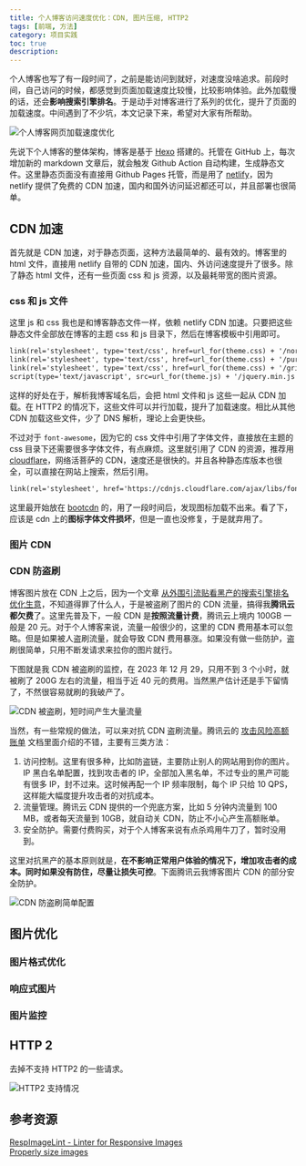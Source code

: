 ```yaml
---
title: 个人博客访问速度优化：CDN, 图片压缩, HTTP2
tags: [前端, 方法]
category: 项目实践
toc: true
description: 
---
```


个人博客也写了有一段时间了，之前是能访问到就好，对速度没啥追求。前段时间，自己访问的时候，都感觉到页面加载速度比较慢，比较影响体验。此外加载慢的话，还会**影响搜索引擎排名**。于是动手对博客进行了系列的优化，提升了页面的加载速度。中间遇到了不少坑，本文记录下来，希望对大家有所帮助。

![个人博客网页加载速度优化](https://slefboot-1251736664.file.myqcloud.com/20231016_hexo_blog_speed_index.png)

<!-- more -->

先说下个人博客的整体架构，博客是基于 [Hexo](https://hexo.io/index.html) 搭建的。托管在 GitHub 上，每次增加新的 markdown 文章后，就会触发 Github Action 自动构建，生成静态文件。这里静态页面没有直接用 Github Pages 托管，而是用了 [netlify](https://app.netlify.com/)，因为 netlify 提供了免费的 CDN 加速，国内和国外访问延迟都还可以，并且部署也很简单。

## CDN 加速

首先就是 CDN 加速，对于静态页面，这种方法最简单的、最有效的。博客里的 html 文件，直接用 netlify 自带的 CDN 加速，国内、外访问速度提升了很多。除了静态 html 文件，还有一些页面 css 和 js 资源，以及最耗带宽的图片资源。

### css 和 js 文件

这里 js 和 css 我也是和博客静态文件一样，依赖 netlify CDN 加速。只要把这些静态文件全部放在博客的主题 css 和 js 目录下，然后在博客模板中引用即可。

```html
link(rel='stylesheet', type='text/css', href=url_for(theme.css) + '/normalize.min.css') 
link(rel='stylesheet', type='text/css', href=url_for(theme.css) + '/pure-min.min.css') 
link(rel='stylesheet', type='text/css', href=url_for(theme.css) + '/grids-responsive-min.css') 
script(type='text/javascript', src=url_for(theme.js) + '/jquery.min.js')
```

这样的好处在于，解析我博客域名后，会把 html 文件和 js 这些一起从 CDN 加载。在 HTTP2 的情况下，这些文件可以并行加载，提升了加载速度。相比从其他 CDN 加载这些文件，少了 DNS 解析，理论上会更快些。

不过对于 `font-awesome`，因为它的 css 文件中引用了字体文件，直接放在主题的 css 目录下还需要很多字体文件，有点麻烦。这里就引用了 CDN 的资源，推荐用 [cloudflare](https://cdnjs.cloudflare.com)，网络活菩萨的 CDN，速度还是很快的。并且各种静态库版本也很全，可以直接在网站上搜索，然后引用。

```html
link(rel='stylesheet', href='https://cdnjs.cloudflare.com/ajax/libs/font-awesome/6.5.1/css/all.min.css')
```

这里最开始放在 [bootcdn](https://www.bootcdn.cn/index.html) 的，用了一段时间后，发现图标加载不出来。看了下，应该是 cdn 上的**图标字体文件损坏**，但是一直也没修复，于是就弃用了。

### 图片 CDN


### CDN 防盗刷

博客图片放在 CDN 上之后，因为一个文章 [从外围引流贴看黑产的搜索引擎排名优化生意](http://localhost:4000/2023/12/28/black_hat_SEO/)，不知道得罪了什么人，于是被盗刷了图片的 CDN 流量，搞得我**腾讯云都欠费**了。这里先普及下，一般 CDN 是**按照流量计费**，腾讯云上境内 100GB 一般是 20 元。对于个人博客来说，流量一般很少的，这里的 CDN 费用基本可以忽略。但是如果被人盗刷流量，就会导致 CDN 费用暴涨。如果没有做一些防护，盗刷很简单，只用不断发请求来拉你的图片就行。

下图就是我 CDN 被盗刷的监控，在 2023 年 12 月 29，只用不到 3 个小时，就被刷了 200G 左右的流量，相当于近 40 元的费用。当然黑产估计还是手下留情了，不然很容易就刷的我破产了。

![CDN 被盗刷，短时间产生大量流量](https://slefboot-1251736664.file.myqcloud.com/20240102_hexo_blog_speed_cdn_traffic_theft.png)

当然，有一些常规的做法，可以来对抗 CDN 盗刷流量。腾讯云的 [攻击风险高额账单](https://cloud.tencent.com/document/product/228/51813) 文档里面介绍的不错，主要有三类方法：

1. 访问控制。这里有很多种，比如防盗链，主要防止别人的网站用到你的图片。IP 黑白名单配置，找到攻击者的 IP，全部加入黑名单，不过专业的黑产可能有很多 IP，封不过来。这时候再配一个 IP 频率限制，每个 IP 只给 10 QPS，这样能大幅度提升攻击者的对抗成本。
2. 流量管理。腾讯云 CDN 提供的一个兜底方案，比如 5 分钟内流量到 100 MB，或者每天流量到 10GB，就自动关 CDN，防止不小心产生高额账单。
3. 安全防护。需要付费购买，对于个人博客来说有点杀鸡用牛刀了，暂时没用到。

这里对抗黑产的基本原则就是，**在不影响正常用户体验的情况下，增加攻击者的成本。同时如果没有防住，尽量让损失可控**。下面腾讯云我博客图片 CDN 的部分安全防护。

![CDN 防盗刷简单配置](https://slefboot-1251736664.file.myqcloud.com/20240102_hexo_blog_speed_cdn_traffic_protection.png)

## 图片优化

### 图片格式优化

### 响应式图片

### 图片监控


## HTTP 2

去掉不支持 HTTP2 的一些请求。

![HTTP2 支持情况](https://slefboot-1251736664.file.myqcloud.com/20240102_hexo_blog_speed_http2.png)

## 参考资源

[RespImageLint - Linter for Responsive Images](https://ausi.github.io/respimagelint/)  
[Properly size images](https://developer.chrome.com/docs/lighthouse/performance/uses-responsive-images/)  